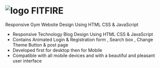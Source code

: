 # ![logo](https://user-images.githubusercontent.com/95019708/186255337-88428c9d-b001-40d0-9b87-0ed25cb573f1.png) FITFIRE
Responsive Gym Website Design Using HTML CSS &amp; JavaScript

- Responsive Technology Blog Design Using HTML CSS & JavaScript
- Contains Animated Login & Registration form , Search box , Change Theme Button & post page
- Developed first for desktop then for Mobile 
- Compatible with all mobile devices and with a beautiful and pleasant user interface

